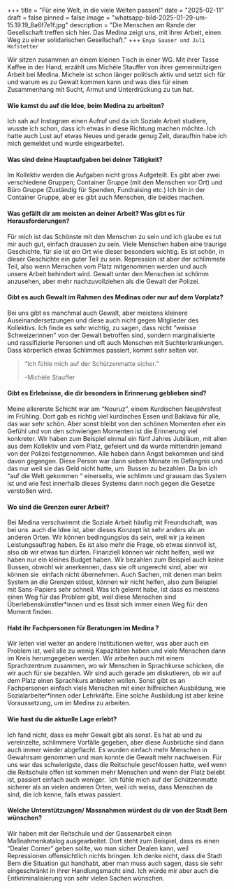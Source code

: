 +++
title = "Für eine Welt, in die viele Welten passen!"
date = "2025-02-11"
draft = false
pinned = false
image = "whatsapp-bild-2025-01-29-um-15.19.19_8a6f7e1f.jpg"
description = "Die Menschen am Rande der Gesellschaft treffen sich hier. Das Medina zeigt uns, mit ihrer Arbeit, einen Weg zu einer solidarischen Gesellschaft."
+++
`Enya Sauser und Juli Hofstetter`

Wir sitzen zusammen an einem kleinen Tisch in einer WG. Mit ihrer Tasse Kaffee in der Hand, erzählt uns Michèle Stauffer von ihrer gemeinnützigen Arbeit bei Medina. Michele ist schon länger politisch aktiv und setzt sich für und warum es zu Gewalt kommen kann und was dies für einen Zusammenhang mit Sucht, Armut und Unterdrückung zu tun hat.



#### **Wie kamst du auf die Idee, beim Medina zu arbeiten?**

Ich sah auf Instagram einen Aufruf und da ich Soziale Arbeit studiere, wusste ich schon, dass ich etwas in diese Richtung machen möchte. Ich hatte auch Lust auf etwas Neues und gerade genug Zeit, daraufhin habe ich mich gemeldet und wurde eingearbeitet. 



#### **Was sind deine Hauptaufgaben bei deiner Tätigkeit?**

Im Kollektiv werden die Aufgaben nicht gross Aufgeteilt. Es gibt aber zwei verschiedene Gruppen; Container Gruppe (mit den Menschen vor Ort) und Büro Gruppe (Zuständig für Spenden, Fundraising etc.) Ich bin in der Container Gruppe, aber es gibt auch Menschen, die beides machen. 



#### **Was gefällt dir am meisten an deiner Arbeit? Was gibt es für  Herausforderungen?**

Für mich ist das Schönste mit den Menschen zu sein und ich glaube es tut mir auch gut, einfach draussen zu sein. Viele Menschen haben eine traurige Geschichte, für sie ist ein Ort wie dieser besonders wichtig. Es ist schön, in dieser Geschichte ein guter Teil zu sein. Repression ist aber der schlimmste Teil, also wenn Menschen vom Platz mitgenommen werden und auch unsere Arbeit behindert wird. Gewalt unter den Menschen ist schlimm anzusehen, aber mehr nachzuvollziehen als die Gewalt der Polizei. 



#### **Gibt es auch Gewalt im Rahmen des Medinas oder nur auf dem Vorplatz?**

Bei uns gibt es manchmal auch Gewalt, aber meistens kleinere Auseinandersetzungen und diese auch nicht gegen Mitglieder des Kollektivs. Ich finde es sehr wichtig, zu sagen, dass nicht “weisse Schweizerinnen" von der Gewalt betroffen sind, sondern marginalisierte und rassifizierte Personen und oft auch Menschen mit Suchterkrankungen. Dass körperlich etwas Schlimmes passiert, kommt sehr selten vor.

> “Ich fühle mich auf der Schützenmatte sicher.”
>
> \-Michèle Stauffer
>
>

#### **Gibt es Erlebnisse, die dir besonders in Erinnerung geblieben sind?**

Meine allererste Schicht war am “Nouruz”, einem Kurdischen Neujahrsfest im Frühling. Dort gab es richtig viel kurdisches Essen und Baklava für alle, das war sehr schön. Aber sonst bleibt von den schönen Momenten eher ein Gefühl und von den schwierigen Momenten ist die Erinnerung viel konkreter. Wir haben zum Beispiel einmal ein fünf Jahres Jubiläum, mit allen aus dem Kollektiv und vom Platz, gefeiert und da wurde mittendrin jemand von der Polizei festgenommen. Alle haben dann Angst bekommen und sind davon gegangen. Diese Person war dann sieben Monate im Gefängnis und das nur weil sie das Geld nicht hatte, um  Bussen zu bezahlen. Da bin ich “auf die Welt gekommen “ einerseits, wie schlimm und grausam das System ist und wie fest innerhalb dieses Systems dann noch gegen die Gesetze verstoßen wird. 



#### **Wo sind die Grenzen eurer Arbeit?**

Bei Medina verschwimmt die Soziale Arbeit häufig mit Freundschaft, was bei uns  auch die Idee ist, aber dieses Konzept ist sehr anders als an anderen Orten. Wir können bedingungslos da sein, weil wir ja keinen Leistungsauftrag haben. Es ist also mehr die Frage, ob etwas sinnvoll ist, also ob wir etwas tun dürfen. Finanziell können wir nicht helfen, weil wir haben nur ein kleines Budget haben. Wir bezahlen zum Beispiel auch keine Bussen, obwohl wir anerkennen, dass sie oft ungerecht sind, aber wir können sie  einfach nicht übernehmen. Auch Sachen, mit denen man beim System an die Grenzen stösst, können wir nicht helfen, also zum Beispiel mit Sans-Papiers sehr schnell. Was ich gelernt habe, ist dass es meistens einen Weg für das Problem gibt, weil diese Menschen sind Überlebenskünstler*innen und es lässt sich immer einen Weg für den Moment finden.



#### **Habt ihr Fachpersonen für Beratungen im Medina ?**

Wir leiten viel weiter an andere Institutionen weiter, was aber auch ein Problem ist, weil alle zu wenig Kapazitäten haben und viele Menschen dann im Kreis herumgegeben werden. Wir arbeiten auch mit einem Sprachzentrum zusammen, wo wir Menschen in Sprachkurse schicken, die wir auch für sie bezahlen. Wir sind auch gerade am diskutieren, ob wir auf dem Platz einen Sprachkurs anbieten wollen. Sonst gibt es an Fachpersonen einfach viele Menschen mit einer hilfreichen Ausbildung, wie Sozialarbeiter*innen oder Lehrkräfte. Eine solche Ausbildung ist aber keine Voraussetzung, um im Medina zu arbeiten.



#### **Wie hast du die aktuelle Lage erlebt?**

Ich fand nicht, dass es mehr Gewalt gibt als sonst. Es hat ab und zu vereinzelte, schlimmere Vorfälle gegeben, aber diese Ausbrüche sind dann auch immer wieder abgeflacht. Es wurden einfach mehr Menschen in Gewahrsam genommen und man konnte die Gewalt mehr nachweisen. Für uns war das schwierigste, dass die Reitschule geschlossen hatte, weil wenn die Reitschule offen ist kommen mehr Menschen und wenn der Platz belebt ist, passiert einfach auch weniger.  Ich fühle mich auf der Schützenmatte sicherer als an vielen anderen Orten, weil ich weiss, dass Menschen da sind, die ich kenne, falls etwas passiert.



#### **Welche Unterstützungen/ Massnahmen würdest du dir von der Stadt Bern wünschen?**

Wir haben mit der Reitschule und der Gassenarbeit einen Maßnahmenkatalog ausgearbeitet. Dort steht zum Beispiel, dass es einen “Dealer Corner” geben sollte, wo man sicher Dealen kann, weil Repressionen offensichtlich nichts bringen. Ich denke nicht, dass die Stadt Bern die Situation gut handhabt, aber man muss auch sagen, dass sie sehr eingeschränkt in ihrer Handlungsmacht sind. Ich würde mir aber auch die Entkriminalisierung von sehr vielen Sachen wünschen.